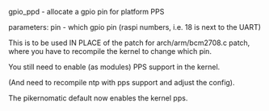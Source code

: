 gpio_ppd - allocate a gpio pin for platform PPS

parameters: pin - which gpio pin (raspi numbers, i.e. 18 is next to the UART)

This is to be used IN PLACE of the patch for arch/arm/bcm2708.c patch, 
where you have to recompile the kernel to change which pin.

You still need to enable (as modules) PPS support in the kernel.

(And need to recompile ntp with pps support and adjust the config).

The pikernomatic default now enables the kernel pps.
